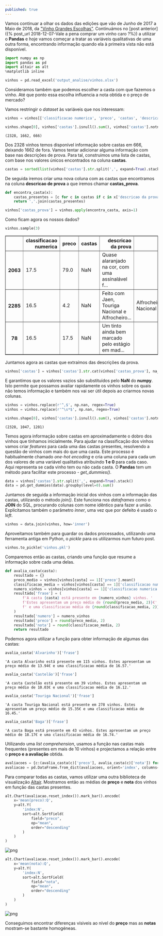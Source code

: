 ```yaml
---
published: true
---
```


Vamos continuar a olhar os dados das edições que vão de Junho de 2017 a Maio de 2018, da ["Vinho Grandes Escolhas"](https://grandesescolhas.com/). Continuámos no [post anterior]({% post_url 2018-12-07-Vale a pena comprar um vinho caro ?%}) a utilizar o **Pandas** e hoje vamos começar a tratar as variáveis qualitativas de uma outra forma, encontrando informação quando ela à primeira vista não está disponível.


```python
import numpy as np
import pandas as pd
import altair as alt
%matplotlib inline

vinhos = pd.read_excel('output_analise/vinhos.xlsx')
```

Consideramos também que podemos escolher a casta com que fazemos o vinho. Até que ponto essa escolha influencia a nota obtida e o preço de mercado?

Vamos restringir o *dataset* às variáveis que nos interessam:


```python
vinhos = vinhos[['classificacao numerica', 'preco', 'castas', 'descricao da prova']]
```


```python
vinhos.shape[0], vinhos['castas'].isnull().sum(), vinhos['castas'].notnull().sum()
```




    (2328, 1662, 666)



Dos 2328 vinhos temos disponível informação sobre castas em 666, deixando 1662 de fora. Vamos tentar adicionar alguma informação com base nas descrições de prova. Para tal, construimos uma lista de castas, com base nos valores únicos encontrados na coluna **castas**.


```python
castas = sorted(list(vinhos['castas'].str.split(',', expand=True).stack().unique()))
```

De seguida iremos criar uma nova coluna com as castas que encontramos na coluna **descricao de prova** a que iremos chamar **castas_prova**.


```python
def encontra_casta(x):
    castas_presentes = [c for c in castas if c in x['descricao da prova']]
    return ','.join(castas_presentes)            
```


```python
vinhos['castas_prova'] = vinhos.apply(encontra_casta, axis=1)
```

Como ficam agora os nossos dados?


```python
vinhos.sample(3)
```




<div>
<style scoped>
    .dataframe tbody tr th:only-of-type {
        vertical-align: middle;
    }

    .dataframe tbody tr th {
        vertical-align: top;
    }

    .dataframe thead th {
        text-align: right;
    }
</style>
<table border="1" class="dataframe">
  <thead>
    <tr style="text-align: right;">
      <th></th>
      <th>classificacao numerica</th>
      <th>preco</th>
      <th>castas</th>
      <th>descricao da prova</th>
      <th>castas_prova</th>
    </tr>
  </thead>
  <tbody>
    <tr>
      <th>2063</th>
      <td>17.5</td>
      <td>79.0</td>
      <td>NaN</td>
      <td>Quase alaranjado na cor, com uma assinalável f...</td>
      <td></td>
    </tr>
    <tr>
      <th>2285</th>
      <td>16.5</td>
      <td>4.2</td>
      <td>NaN</td>
      <td>Feito com Jaen, Touriga Nacional e Alfrocheiro...</td>
      <td>Alfrocheiro,Jaen,Touriga Nacional</td>
    </tr>
    <tr>
      <th>78</th>
      <td>16.5</td>
      <td>17.5</td>
      <td>NaN</td>
      <td>Um tinto ainda bem marcado pelo estágio em mad...</td>
      <td></td>
    </tr>
  </tbody>
</table>
</div>



Juntamos agora as castas que extraímos das descrições da prova.


```python
vinhos['castas'] = vinhos['castas'].str.cat(vinhos['castas_prova'], na_rep='', sep=',')
```

E garantimos que os valores vazios são substituídos pelo **NaN** do **numpy**. Isto permite que possamos avaliar rapidamente os vinhos sobre os quais não temos informação e também nos vai ser útil depois ao criarmos novas colunas.


```python
vinhos = vinhos.replace(r'^,$', np.nan, regex=True)
vinhos = vinhos.replace(r'^\s*$', np.nan, regex=True)
```


```python
vinhos.shape[0], vinhos['castas'].isnull().sum(), vinhos['castas'].notnull().sum()
```




    (2328, 1047, 1281)



Temos agora informação sobre castas em aproximadamente o dobro dos vinhos que tínhamos inicialmente. Para ajudar na classificação dos vinhos vamos criar *features* para cada uma das castas presentes, resolvendo a questão de vinhos com mais do que uma casta. Este processo é habitualmente chamado *one-hot encoding* e cria uma coluna para cada um dos valores de uma variável qualitativa atribuindo **1 e 0** para cada caso. Aqui representa se cada vinho tem ou não cada casta. O **Pandas** tem um método para facilitar este processo - *get_dummies()*.


```python
data = vinhos['castas'].str.split(',', expand=True).stack()
data = pd.get_dummies(data).groupby(level=0).sum()
```

Juntamos de seguida a informação inicial dos vinhos com a informação das castas, utilizando o método *join()*. Este funciona nos *dataframes* como o **JOIN** do SQL, procurando colunas com nome idêntico para fazer a união. Explicitamos também o parâmetro *inner*, uma vez que por defeito é usado o *left*.


```python
vinhos = data.join(vinhos, how='inner')
```

Aproveitamos também para guardar os dados processados, utilizando uma ferramenta antiga em Python, o *pickle* para os utilizarmos num futuro post.


```python
vinhos.to_pickle('vinhos.pkl')
```

Comparemos então as castas, criando uma função que resume a informação sobre cada uma delas.


```python
def avalia_casta(casta):
    resultado = {}
    preco_medio = vinhos[vinhos[casta] == 1]['preco'].mean()
    classificacao_media = vinhos[vinhos[casta] == 1]['classificacao numerica'].mean()
    numero_vinhos = vinhos[vinhos[casta] == 1]['classificacao numerica'].count()
    resultado['frase'] = (
        f'A casta {casta} está presente em {numero_vinhos} vinhos. '
        f'Estes apresentam um preço médio de {round(preco_medio, 2)}€'
        f' e uma classificacao média de {round(classificacao_media, 2)}.'
    )
    resultado['numero'] = numero_vinhos
    resultado['preco'] = round(preco_medio, 2)
    resultado['nota'] = round(classificacao_media, 2)
    return resultado
```

Podemos agora utilizar a função para obter informação de algumas das castas:


```python
avalia_casta('Alvarinho')['frase']
```




    'A casta Alvarinho está presente em 115 vinhos. Estes apresentam um preço médio de 13.94€ e uma classificacao média de 16.57.'




```python
avalia_casta('Castelão')['frase']
```




    'A casta Castelão está presente em 39 vinhos. Estes apresentam um preço médio de 10.03€ e uma classificacao média de 16.12.'




```python
avalia_casta('Touriga Nacional')['frase']
```




    'A casta Touriga Nacional está presente em 278 vinhos. Estes apresentam um preço médio de 15.35€ e uma classificacao média de 16.45.'




```python
avalia_casta('Baga')['frase']
```




    'A casta Baga está presente em 43 vinhos. Estes apresentam um preço médio de 18.17€ e uma classificacao média de 16.74.'



Utilizando uma *list comprehension*, usamos a função nas castas mais frequentes (presentes em mais de 10 vinhos) e projectamos a relação entre o **preço e a avaliação** obtida.


```python
avaliacoes = {c:(avalia_casta(c)['preco'], avalia_casta(c)['nota']) for c in castas if avalia_casta(c)['numero'] > 10}
avaliacao = pd.DataFrame.from_dict(avaliacoes, orient='index', columns=['preco','nota'])
```

Para comparar todas as castas, vamos utilizar uma outra biblioteca de visualização [Altair](https://altair-viz.github.io/). Mostramos então as médias de **preço** e **nota** dos vinhos em função das castas presentes.


```python
alt.Chart(avaliacao.reset_index()).mark_bar().encode(
    x='mean(preco):Q',
    y=alt.Y(
        'index:N',
        sort=alt.SortField(
            field="preco",
            op="mean",
            order="descending"
        )
    )
)
```




![png](../images/blog_septimo_files/output_34_0.png)




```python
alt.Chart(avaliacao.reset_index()).mark_bar().encode(
    x='mean(nota):Q',
    y=alt.Y(
        'index:N',
        sort=alt.SortField(
            field="nota",
            op="mean",
            order="descending"
        )
    )
)
```




![png](../images/blog_septimo_files/output_35_0.png)



Conseguimos encontrar diferenças vísiveis ao nível do **preço** mas as **notas** mostram-se bastante homogéneas.
